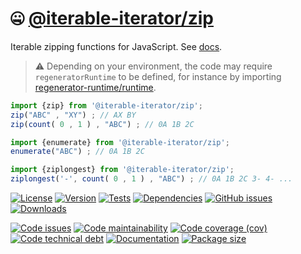 :zipper_mouth_face: [@iterable-iterator/zip](https://iterable-iterator.github.io/zip)
==

Iterable zipping functions for JavaScript.
See [docs](https://iterable-iterator.github.io/zip/index.html).

> :warning: Depending on your environment, the code may require
> `regeneratorRuntime` to be defined, for instance by importing
> [regenerator-runtime/runtime](https://www.npmjs.com/package/regenerator-runtime).

```js
import {zip} from '@iterable-iterator/zip';
zip("ABC" , "XY") ; // AX BY
zip(count( 0 , 1 ) , "ABC") ; // 0A 1B 2C

import {enumerate} from '@iterable-iterator/zip';
enumerate("ABC") ; // 0A 1B 2C

import {ziplongest} from '@iterable-iterator/zip';
ziplongest('-', count( 0 , 1 ) , "ABC") ; // 0A 1B 2C 3- 4- ...
```

[![License](https://img.shields.io/github/license/iterable-iterator/zip.svg)](https://raw.githubusercontent.com/iterable-iterator/zip/main/LICENSE)
[![Version](https://img.shields.io/npm/v/@iterable-iterator/zip.svg)](https://www.npmjs.org/package/@iterable-iterator/zip)
[![Tests](https://img.shields.io/github/actions/workflow/status/iterable-iterator/zip/ci.yml?branch=main&event=push&label=tests)](https://github.com/iterable-iterator/zip/actions/workflows/ci.yml?query=branch:main)
[![Dependencies](https://img.shields.io/librariesio/github/iterable-iterator/zip.svg)](https://github.com/iterable-iterator/zip/network/dependencies)
[![GitHub issues](https://img.shields.io/github/issues/iterable-iterator/zip.svg)](https://github.com/iterable-iterator/zip/issues)
[![Downloads](https://img.shields.io/npm/dm/@iterable-iterator/zip.svg)](https://www.npmjs.org/package/@iterable-iterator/zip)

[![Code issues](https://img.shields.io/codeclimate/issues/iterable-iterator/zip.svg)](https://codeclimate.com/github/iterable-iterator/zip/issues)
[![Code maintainability](https://img.shields.io/codeclimate/maintainability/iterable-iterator/zip.svg)](https://codeclimate.com/github/iterable-iterator/zip/trends/churn)
[![Code coverage (cov)](https://img.shields.io/codecov/c/gh/iterable-iterator/zip/main.svg)](https://codecov.io/gh/iterable-iterator/zip)
[![Code technical debt](https://img.shields.io/codeclimate/tech-debt/iterable-iterator/zip.svg)](https://codeclimate.com/github/iterable-iterator/zip/trends/technical_debt)
[![Documentation](https://iterable-iterator.github.io/zip/badge.svg)](https://iterable-iterator.github.io/zip/source.html)
[![Package size](https://img.shields.io/bundlephobia/minzip/@iterable-iterator/zip)](https://bundlephobia.com/result?p=@iterable-iterator/zip)
